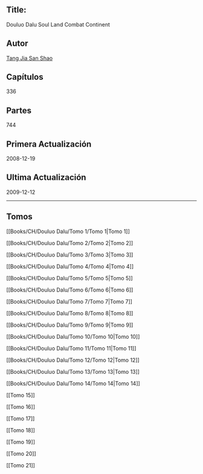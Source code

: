 
## Title:
Douluo Dalu
Soul Land
Combat Continent

## Autor
[Tang Jia San Shao](https://www.webnovelpub.com/author/tang-jia-san-shao-10032131 "Author Tang Jia San Shao")

## Capítulos
336

## Partes
744

## Primera Actualización
2008-12-19

## Ultima Actualización
2009-12-12

---

## Tomos

[[Books/CH/Douluo Dalu/Tomo 1/Tomo 1|Tomo 1]]

[[Books/CH/Douluo Dalu/Tomo 2/Tomo 2|Tomo 2]]

[[Books/CH/Douluo Dalu/Tomo 3/Tomo 3|Tomo 3]]

[[Books/CH/Douluo Dalu/Tomo 4/Tomo 4|Tomo 4]]

[[Books/CH/Douluo Dalu/Tomo 5/Tomo 5|Tomo 5]]

[[Books/CH/Douluo Dalu/Tomo 6/Tomo 6|Tomo 6]]

[[Books/CH/Douluo Dalu/Tomo 7/Tomo 7|Tomo 7]]

[[Books/CH/Douluo Dalu/Tomo 8/Tomo 8|Tomo 8]]

[[Books/CH/Douluo Dalu/Tomo 9/Tomo 9|Tomo 9]]

[[Books/CH/Douluo Dalu/Tomo 10/Tomo 10|Tomo 10]]

[[Books/CH/Douluo Dalu/Tomo 11/Tomo 11|Tomo 11]]

[[Books/CH/Douluo Dalu/Tomo 12/Tomo 12|Tomo 12]]

[[Books/CH/Douluo Dalu/Tomo 13/Tomo 13|Tomo 13]]

[[Books/CH/Douluo Dalu/Tomo 14/Tomo 14|Tomo 14]]

[[Tomo 15]]

[[Tomo 16]]

[[Tomo 17]]

[[Tomo 18]]

[[Tomo 19]]

[[Tomo 20]]

[[Tomo 21]]




